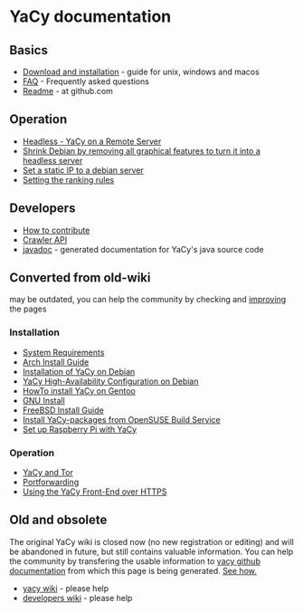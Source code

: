 # YaCy documentation

## Basics
* [Download and installation](download_installation.md) - guide for unix, windows and macos
* [FAQ](faq.md) - Frequently asked questions 
* [Readme](https://github.com/yacy/yacy_search_server/blob/master/README.md) - at github.com


## Operation
* [Headless - YaCy on a Remote Server](installation/headless.md)
* [Shrink Debian by removing all graphical features to turn it into a headless server](installation/shrink.md)
* [Set a static IP to a debian server](installation/staticip.md)
* [Setting the ranking rules](operation/ranking.md)

## Developers
* [How to contribute](contribute.md)
* [Crawler API](api/crawler.md)
* [javadoc](https://yacy.net/api/javadoc/) - generated documentation for YaCy's java source code

## Converted from old-wiki
may be outdated, you can help the community by checking and [improving](contribute.md) the pages

### Installation
* [System Requirements](installation/requirements.md)
* [Arch Install Guide](installation/archinstall.md)
* [Installation of YaCy on Debian](installation/debianinstall.md)
* [YaCy High-Availability Configuration on Debian](installation/debian_high_availability.md)
* [HowTo install YaCy on Gentoo](installation/gentooinstall.md)
* [GNU Install](installation/gnuinstall.md)
* [FreeBSD Install Guide](installation/freebsdinstall.md)
* [Install YaCy-packages from OpenSUSE Build Service](installation/obsinstall.md)
* [Set up Raspberry Pi with YaCy](installation/raspberry_pi.md)

### Operation
* [YaCy and Tor](operation/yacy-tor.md)
* [Portforwarding](operation/portforwarding.md)
* [Using the YaCy Front-End over HTTPS](operation/yacyoverhttps.md)




## Old and obsolete
The original YaCy wiki is closed now (no new registration or editing) and
will be abandoned in future, but still contains valuable information.  You
can help the community by transfering the usable information to [yacy github
documentation](https://github.com/yacy/yacy_net_homepage/) from which this
page is being generated.  [See how.](contribute.md)

* [yacy wiki](https://wiki.yacy.net/index.php/En:Start) - please help
* [developers wiki](https://wiki.yacy.net/index.php/Dev:Start) - please help
